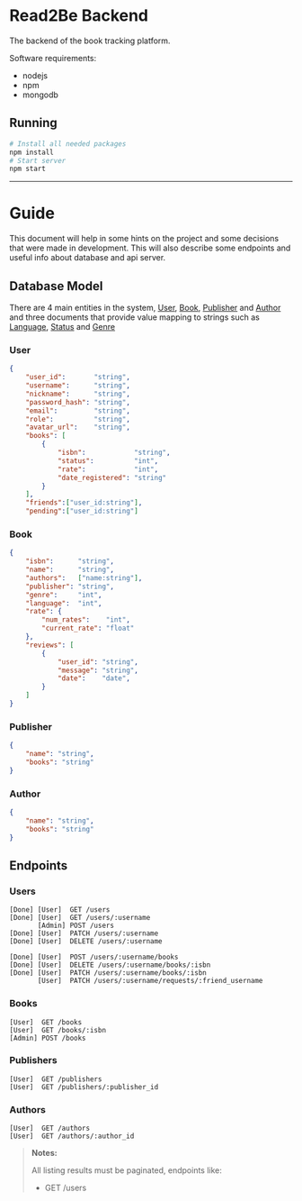 # Read2Be Backend

The backend of the book tracking platform.

Software requirements:
- nodejs
- npm
- mongodb

## Running

```sh
# Install all needed packages
npm install
# Start server
npm start
```

___

# Guide

This document will help in some hints on the project and some decisions that were made in development. This will also describe some endpoints and useful info about database and api server.

## Database Model

There are 4 main entities in the system, <ins>User</ins>, <ins>Book</ins>, <ins>Publisher</ins> and <ins>Author</ins> and three documents that provide value mapping to strings such as <ins>Language</ins>, <ins>Status</ins> and <ins>Genre</ins>

### User
```json
{
    "user_id":       "string",
    "username":      "string",
    "nickname":      "string",
    "password_hash": "string",
    "email":         "string",
    "role":          "string",
    "avatar_url":    "string",
    "books": [
        {
            "isbn":            "string",
            "status":          "int",
            "rate":            "int",
            "date_registered": "string"
        }
    ],
    "friends":["user_id:string"],
    "pending":["user_id:string"]
```

### Book
```json
{
    "isbn":      "string",
    "name":      "string",
    "authors":   ["name:string"],
    "publisher": "string",
    "genre":     "int",
    "language":  "int",
    "rate": {
        "num_rates":    "int",
        "current_rate": "float"
    },
    "reviews": [
        {
            "user_id": "string",
            "message": "string",
            "date":    "date",
        }
    ]
}
```

### Publisher
```json
{
    "name": "string",
    "books": "string"
}
```

### Author
```json
{
    "name": "string",
    "books": "string"
}
```

## Endpoints

<!-- Documentation for endpoints will be provided as a Swagger UI -->

### Users
```
[Done] [User]  GET /users
[Done] [User]  GET /users/:username
       [Admin] POST /users
[Done] [User]  PATCH /users/:username
[Done] [User]  DELETE /users/:username

[Done] [User]  POST /users/:username/books
[Done] [User]  DELETE /users/:username/books/:isbn
[Done] [User]  PATCH /users/:username/books/:isbn
       [User]  PATCH /users/:username/requests/:friend_username
```

### Books
```
[User]  GET /books
[User]  GET /books/:isbn
[Admin] POST /books
```

### Publishers
```
[User]  GET /publishers
[User]  GET /publishers/:publisher_id
```

### Authors
```
[User]  GET /authors
[User]  GET /authors/:author_id
```


> **Notes:**
> 
> All listing results must be paginated, endpoints like:
> - GET /users